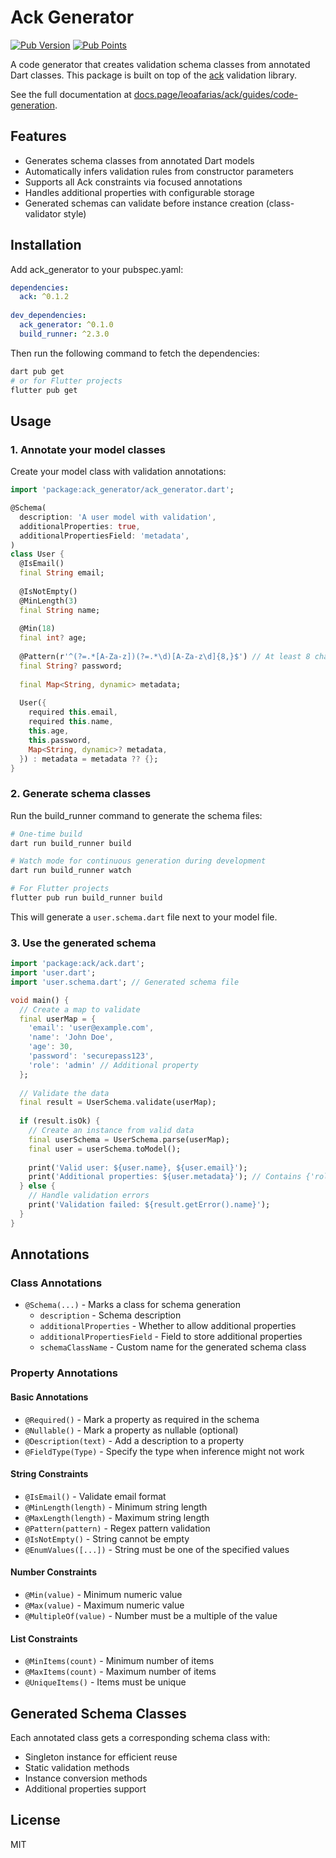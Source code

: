 # Ack Generator

[![Pub Version](https://img.shields.io/pub/v/ack_generator?label=version&style=for-the-badge&logo=dart&logoColor=3DB0F3&labelColor=white&color=3DB0F3)](https://pub.dev/packages/ack_generator/changelog)
[![Pub Points](https://img.shields.io/pub/points/ack_generator?style=for-the-badge&logo=dart&logoColor=3DB0F3&label=Points&labelColor=white&color=3DB0F3)](https://pub.dev/packages/ack_generator/score)

A code generator that creates validation schema classes from annotated Dart classes. This package is built on top of the [ack](https://pub.dev/packages/ack) validation library.

See the full documentation at [docs.page/leoafarias/ack/guides/code-generation](https://docs.page/leoafarias/ack/guides/code-generation.mdx).

## Features

- Generates schema classes from annotated Dart models
- Automatically infers validation rules from constructor parameters
- Supports all Ack constraints via focused annotations
- Handles additional properties with configurable storage
- Generated schemas can validate before instance creation (class-validator style)

## Installation

Add ack_generator to your pubspec.yaml:

```yaml
dependencies:
  ack: ^0.1.2
  
dev_dependencies:
  ack_generator: ^0.1.0
  build_runner: ^2.3.0
```

Then run the following command to fetch the dependencies:

```bash
dart pub get
# or for Flutter projects
flutter pub get
```

## Usage

### 1. Annotate your model classes

Create your model class with validation annotations:

```dart
import 'package:ack_generator/ack_generator.dart';

@Schema(
  description: 'A user model with validation',
  additionalProperties: true,
  additionalPropertiesField: 'metadata',
)
class User {
  @IsEmail()
  final String email;
  
  @IsNotEmpty()
  @MinLength(3)
  final String name;
  
  @Min(18)
  final int? age;
  
  @Pattern(r'^(?=.*[A-Za-z])(?=.*\d)[A-Za-z\d]{8,}$') // At least 8 chars, 1 letter and 1 number
  final String? password;
  
  final Map<String, dynamic> metadata;
  
  User({
    required this.email,
    required this.name,
    this.age,
    this.password,
    Map<String, dynamic>? metadata,
  }) : metadata = metadata ?? {};
}
```

### 2. Generate schema classes

Run the build_runner command to generate the schema files:

```bash
# One-time build
dart run build_runner build

# Watch mode for continuous generation during development
dart run build_runner watch

# For Flutter projects
flutter pub run build_runner build
```

This will generate a `user.schema.dart` file next to your model file.

### 3. Use the generated schema

```dart
import 'package:ack/ack.dart';
import 'user.dart';
import 'user.schema.dart'; // Generated schema file

void main() {
  // Create a map to validate
  final userMap = {
    'email': 'user@example.com',
    'name': 'John Doe',
    'age': 30,
    'password': 'securepass123',
    'role': 'admin' // Additional property
  };
  
  // Validate the data
  final result = UserSchema.validate(userMap);
  
  if (result.isOk) {
    // Create an instance from valid data
    final userSchema = UserSchema.parse(userMap);
    final user = userSchema.toModel();
    
    print('Valid user: ${user.name}, ${user.email}');
    print('Additional properties: ${user.metadata}'); // Contains {'role': 'admin'}
  } else {
    // Handle validation errors
    print('Validation failed: ${result.getError().name}');
  }
}
```

## Annotations

### Class Annotations

- `@Schema(...)` - Marks a class for schema generation
  - `description` - Schema description
  - `additionalProperties` - Whether to allow additional properties
  - `additionalPropertiesField` - Field to store additional properties
  - `schemaClassName` - Custom name for the generated schema class

### Property Annotations

#### Basic Annotations
- `@Required()` - Mark a property as required in the schema
- `@Nullable()` - Mark a property as nullable (optional)
- `@Description(text)` - Add a description to a property
- `@FieldType(Type)` - Specify the type when inference might not work

#### String Constraints
- `@IsEmail()` - Validate email format
- `@MinLength(length)` - Minimum string length
- `@MaxLength(length)` - Maximum string length
- `@Pattern(pattern)` - Regex pattern validation
- `@IsNotEmpty()` - String cannot be empty
- `@EnumValues([...])` - String must be one of the specified values

#### Number Constraints
- `@Min(value)` - Minimum numeric value
- `@Max(value)` - Maximum numeric value
- `@MultipleOf(value)` - Number must be a multiple of the value

#### List Constraints
- `@MinItems(count)` - Minimum number of items
- `@MaxItems(count)` - Maximum number of items
- `@UniqueItems()` - Items must be unique

## Generated Schema Classes

Each annotated class gets a corresponding schema class with:

- Singleton instance for efficient reuse
- Static validation methods
- Instance conversion methods
- Additional properties support

## License

MIT